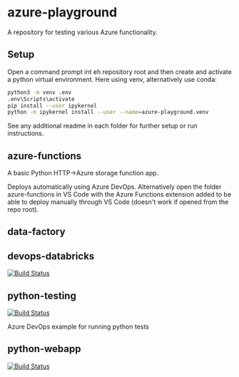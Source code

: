 # azure-playground

A repository for testing various Azure functionality.

## Setup

Open a command prompt int eh repository root and then create and activate a python virtual environment. Here using venv, alternatively use conda:

```bash
python3 -m venv .env
.env\Scripts\activate
pip install --user ipykernel
python -m ipykernel install --user --name=azure-playground.venv
```

See any additional readme in each folder for further setup or run instructions.

## azure-functions

A basic Python HTTP->Azure storage function app.

Deploys automatically using Azure DevOps. Alternatively open the folder azure-functions in VS Code with the Azure Functions extension added to be able to deploy manually through VS Code (doesn't work if opened from the repo root).

## data-factory

## devops-databricks

[![Build Status](https://dev.azure.com/mhew/test/_apis/build/status/devops-databricks?branchName=master)](https://dev.azure.com/mhew/test/_build/latest?definitionId=8&branchName=master)

## python-testing

[![Build Status](https://dev.azure.com/mhew/test/_apis/build/status/python-testing)](https://dev.azure.com/mhew/test/_build/latest?definitionId=3)

Azure DevOps example for running python tests

## python-webapp

[![Build Status](https://dev.azure.com/mhew/test/_apis/build/status/python-webapp)](https://dev.azure.com/mhew/test/_build/latest?definitionId=4)<br />
